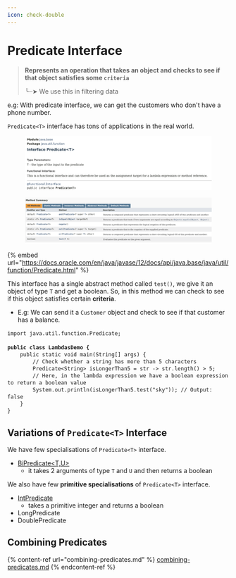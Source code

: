 ```yaml
---
icon: check-double
---
```


# Predicate Interface

> **Represents an operation that takes an object and checks to see if that object satisfies some `criteria`**
>
> ╰┈➤ We use this in filtering data

e.g: With predicate interface, we can get the customers who don't have a phone number.



`Predicate<T>` interface has tons of applications in the real world.

<figure><img src="../../../../.gitbook/assets/java-ad-lambdas-6-predicate-interface-1.png" alt=""><figcaption></figcaption></figure>

<figure><img src="../../../../.gitbook/assets/java-ad-lambdas-6-predicate-interface-2.png" alt=""><figcaption></figcaption></figure>

{% embed url="https://docs.oracle.com/en/java/javase/12/docs/api/java.base/java/util/function/Predicate.html" %}

This interface has a single abstract method called `test()`, we give it an object of type `T` and get a boolean.  So, in this method we can check to see if this object satisfies certain **criteria**.

* E.g: We can send it a `Customer` object and check to see if that customer has a balance.



<pre class="language-java"><code class="lang-java">import java.util.function.Predicate;

<strong>public class LambdasDemo {
</strong>    public static void main(String[] args) {
        // Check whether a string has more than 5 characters
        Predicate&#x3C;String> isLongerThan5 = str -> str.length() > 5;
        // Here, in the lambda expression we have a boolean expression to return a boolean value
        System.out.println(isLongerThan5.test("sky")); // Output: false
    }
}
</code></pre>

## Variations of `Predicate<T>` Interface

We have few specialisations of  `Predicate<T>` interface.

* [BiPredicate\<T,​U>](https://docs.oracle.com/en/java/javase/12/docs/api/java.base/java/util/function/BiPredicate.html)
  * it takes 2 arguments of type `T` and `U`  and then returns a boolean

We also have few **primitive specialisations** of `Predicate<T>` interface.

* [IntPredicate](https://docs.oracle.com/en/java/javase/12/docs/api/java.base/java/util/function/IntPredicate.html)&#x20;
  * takes a primitive integer and returns a boolean
* LongPredicate
* DoublePredicate



## Combining Predicates

{% content-ref url="combining-predicates.md" %}
[combining-predicates.md](combining-predicates.md)
{% endcontent-ref %}



